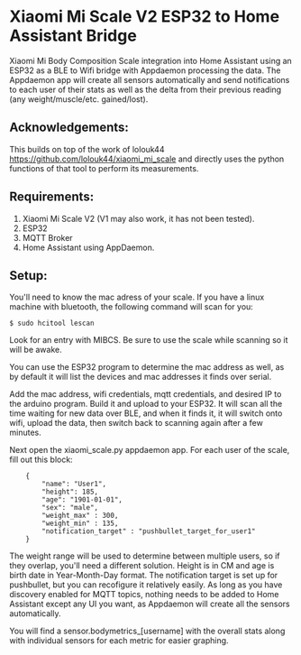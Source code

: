 # Xiaomi Mi Scale V2 ESP32 to Home Assistant Bridge
Xiaomi Mi Body Composition Scale integration into Home Assistant using an ESP32 as a BLE to Wifi bridge with Appdaemon processing the data.
The Appdaemon app will create all sensors automatically and send notifications to each user of their stats as well as the delta from their previous reading (any weight/muscle/etc. gained/lost).

## Acknowledgements: 
This builds on top of the work of lolouk44 https://github.com/lolouk44/xiaomi_mi_scale and directly uses the python functions of that tool to perform its measurements.

## Requirements:
1. Xiaomi Mi Scale V2 (V1 may also work, it has not been tested).
2. ESP32
3. MQTT Broker
4. Home Assistant using AppDaemon.

## Setup:
You'll need to know the mac adress of your scale.  If you have a linux machine with bluetooth, the following command will scan for you:
```
$ sudo hcitool lescan
```
Look for an entry with MIBCS.  Be sure to use the scale while scanning so it will be awake.

You can use the ESP32 program to determine the mac address as well, as by default it will list the devices and mac addresses it finds over serial.

Add the mac address, wifi credentials, mqtt credentials, and desired IP to the arduino program.  Build it and upload to your ESP32.  It will scan all the time waiting for new data over BLE, and when it finds it, it will switch onto wifi, upload the data, then switch back to scanning again after a few minutes.

Next open the xiaomi_scale.py appdaemon app.
For each user of the scale, fill out this block:
```
    {
        "name": "User1",
        "height": 185,
        "age": "1901-01-01",
        "sex": "male",
        "weight_max" : 300,
        "weight_min" : 135,
        "notification_target" : "pushbullet_target_for_user1"
    }
```
The weight range will be used to determine between multiple users, so if they overlap, you'll need a different solution.
Height is in CM and age is birth date in Year-Month-Day format.
The notification target is set up for pushbullet, but you can recofigure it relatively easily.
As long as you have discovery enabled for MQTT topics, nothing needs to be added to Home Assistant except any UI you want, as Appdaemon will create all the sensors automatically.

You will find a sensor.bodymetrics_[username] with the overall stats along with individual sensors for each metric for easier graphing.
